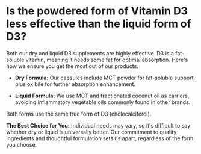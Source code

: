 # Is the powdered form of Vitamin D3 less effective than the liquid form of D3?

Both our dry and liquid D3 supplements are highly effective. D3 is a fat-soluble vitamin, meaning it needs some fat for optimal absorption. Here's how we ensure you get the most out of our products:

- **Dry Formula:** Our capsules include MCT powder for fat-soluble support, plus ox bile for further absorption enhancement.

- **Liquid Formula:** We use MCT and fractionated coconut oil as carriers, avoiding inflammatory vegetable oils commonly found in other brands.

Both forms use the same true form of D3 (cholecalciferol).

**The Best Choice for You:** Individual needs may vary, so it's difficult to say whether dry or liquid is universally better. Our commitment to quality ingredients and thoughtful formulation sets us apart, regardless of the form you choose.
